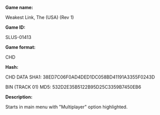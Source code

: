 **Game name:**

Weakest Link, The (USA) (Rev 1)

**Game ID:**

SLUS-01413

**Game format:**

CHD

**Hash:**

CHD DATA SHA1: 38ED7C06F0AD4DED1DC058BD41191A3355F0243D

BIN (TRACK 01) MD5: 532D2E35B5122B95D25C3359B7450EB6

**Description:**

Starts in main menu with "Multiplayer" option highlighted.